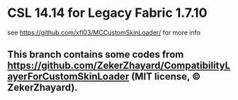 # CSL 14.14 for Legacy Fabric 1.7.10

see https://github.com/xfl03/MCCustomSkinLoader/ for more info

## This branch contains some codes from https://github.com/ZekerZhayard/CompatibilityLayerForCustomSkinLoader (MIT license, © ZekerZhayard).
